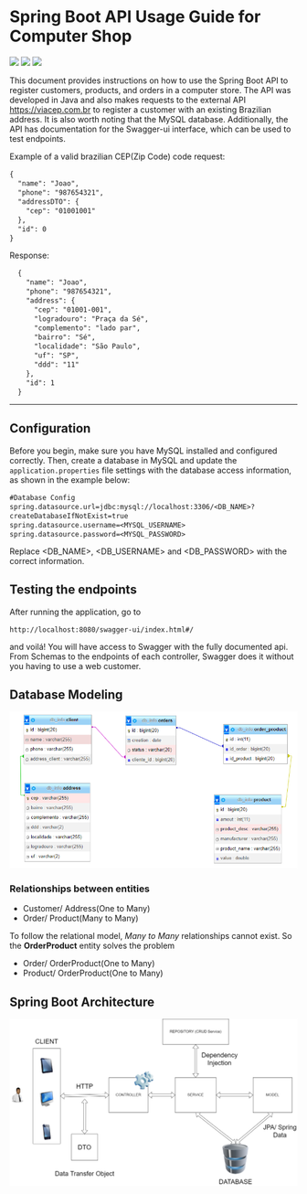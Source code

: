 <h1>Spring Boot API Usage Guide for Computer Shop</h1>

<p>
<a alt="Java">
    <img src="https://img.shields.io/badge/Java-v17-red.svg" />
</a>
<a alt="Spring Boot">
        <img src="https://img.shields.io/badge/Spring%20Boot-v3.0.5-brightgreen.svg" />
</a>
<a alt="Gradle">
    <img src="https://img.shields.io/badge/Gradle-v7.6.1-blue.svg" />
</a>
<p>

This document provides instructions on how to use the Spring Boot API to register customers, products, and orders in a computer store. The API was developed in Java and also makes requests to the external API https://viacep.com.br to register a customer with an existing Brazilian address. It is also worth noting that the MySQL database. Additionally, the API has documentation for the Swagger-ui interface, which can be used to test endpoints.

Example of a valid brazilian CEP(Zip Code) code request:
```
{
  "name": "Joao",
  "phone": "987654321",
  "addressDTO": {
    "cep": "01001001"
  },
  "id": 0
}
```
Response:
```
  {
    "name": "Joao",
    "phone": "987654321",
    "address": {
      "cep": "01001-001",
      "logradouro": "Praça da Sé",
      "complemento": "lado par",
      "bairro": "Sé",
      "localidade": "São Paulo",
      "uf": "SP",
      "ddd": "11"
    },
    "id": 1
  }
```
<hr>

## Configuration

Before you begin, make sure you have MySQL installed and configured correctly. Then, create a database in MySQL and update the `application.properties` file settings with the database access information, as shown in the example below:

```
#Database Config
spring.datasource.url=jdbc:mysql://localhost:3306/<DB_NAME>?createDatabaseIfNotExist=true
spring.datasource.username=<MYSQL_USERNAME>
spring.datasource.password=<MYSQL_PASSWORD>
```

Replace <DB_NAME>, <DB_USERNAME> and <DB_PASSWORD> with the correct information.

## Testing the endpoints

After running the application, go to 
```
http://localhost:8080/swagger-ui/index.html#/ 
```
and voilá! You will have access to Swagger with the fully documented api. From Schemas to the endpoints of each controller, Swagger does it without you having to use a web customer.

## Database Modeling

<img src="DatabaseModeling.png">

### Relationships between entities

- Customer/ Address(One to Many)
- Order/ Product(Many to Many) 

To follow the relational model, _Many to Many_ relationships cannot exist. So the **OrderProduct** entity solves the problem

- Order/ OrderProduct(One to Many)
- Product/ OrderProduct(One to Many)

## Spring Boot Architecture

<img src="springboot.png">
